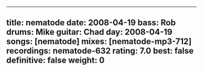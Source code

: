 
---
title: nematode
date: 2008-04-19
bass:	Rob
drums:	Mike
guitar:	Chad
day: 2008-04-19
songs: [nematode]
mixes: [nematode-mp3-712]
recordings: nematode-632
rating: 7.0
best: false
definitive: false
weight: 0
---
